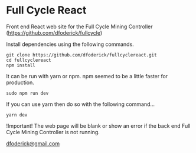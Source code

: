 # Full Cycle React
Front end React web site for the Full Cycle Mining Controller 
(https://github.com/dfoderick/fullcycle)

Install dependencies using the following commands.
```
git clone https://github.com/dfoderick/fullcyclereact.git
cd fullcyclereact
npm install
```
It can be run with yarn or npm. npm seemed to be a little faster
for production.  
```
sudo npm run dev
```

If you can use yarn then do so with the following command...
```
yarn dev
```
!Important! The web page will be blank or show an error if the back end Full Cycle Mining Controller is not running.

dfoderick@gmail.com
